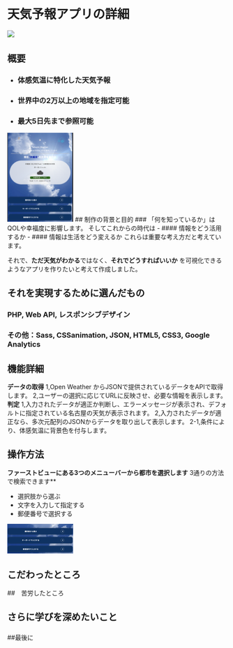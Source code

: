 # 天気予報アプリの詳細
<img src="https://github.com/Tatsumi-I/For-php_dockerDev/blob/master/weather.gif" width="30%">


## 概要
- ### 体感気温に特化した天気予報
- ### 世界中の2万以上の地域を指定可能
- ### 最大5日先まで参照可能
<img src="https://github.com/Tatsumi-I/For-php_dockerDev/blob/master/weather_shot01.png" width="30%">
## 制作の背景と目的
### 「何を知っているか」はQOLや幸福度に影響します。
そしてこれからの時代は
- #### 情報をどう活用するか
- #### 情報は生活をどう変えるか
これらは重要な考え方だと考えています。

それで、**ただ天気がわかる**ではなく、**それでどうすればいいか**
を可視化できるようなアプリを作りたいと考えて作成しました。

## それを実現するために選んだもの
### PHP, Web API, レスポンシブデザイン
### その他：Sass, CSSanimation, JSON, HTML5, CSS3, Google Analytics

## 機能詳細
 **データの取得**
 1,Open Weather からJSONで提供されているデータをAPIで取得します。
 2,ユーザーの選択に応じてURLに反映させ、必要な情報を表示します。
 **判定**
 1,入力されたデータが適正か判断し、エラーメッセージが表示され、デフォルトに指定されている名古屋の天気が表示されます。
 2,入力されたデータが適正なら、多次元配列のJSONからデータを取り出して表示します。
      2-1,条件により、体感気温に背景色を付与します。

## 操作方法
 **ファーストビューにある3つのメニューバーから都市を選択します**
 3通りの方法で検索できます**
 - 選択肢から選ぶ
 - 文字を入力して指定する
 - 郵便番号で選択する
 <img src="https://github.com/Tatsumi-I/For-php_dockerDev/blob/master/weather_shot.png" width="30%">

## こだわったところ


##　苦労したところ


## さらに学びを深めたいこと
### 
### 
### 

##最後に
### 

